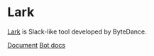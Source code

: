 Lark
===

[Lark](https://www.larksuite.com/) is Slack-like tool developed by ByteDance.

[Document](https://open.larksuite.com/)
[Bot docs](https://open.larksuite.com/document/ukzMxEjL5MTMx4SOzETM/uAzNwYjLwcDM24CM3AjN)
